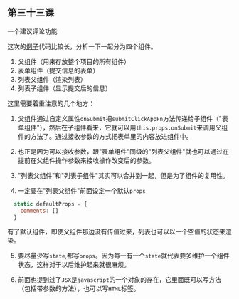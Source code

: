 ## 第三十三课

一个建议评论功能

这次的[例子](https://github.com/daoyi7/r/blob/master/src/study/study-33/study-33.js)代码比较长，分析一下一起分为四个组件。
1. 父组件（用来存放整个项目的所有组件）
2. 表单组件（提交信息的表单）
3. 列表父组件（渲染列表）
4. 列表子组件（显示提交后的信息）


这里需要着重注意的几个地方：
1. 父组件通过自定义属性`onSubmit`把`submitClickAppFn`方法传递给子组件（"表单组件"），然后在子组件看来，它就可以用`this.props.onSubmit`来调用父组件的方法了。通过接收参数的方式把表单里的内容放进组件中。

2. 也正是因为可以接收参数，跟"表单组件"同级的"列表父组件"就也可以通过在提前在父组件操作参数来接收操作改变后的参数。

3. "列表父组件"和"列表子组件"其实可以合并到一起，但是为了组件的复用性。

4. 一定要在"列表父组件"前面设定一个默认`props`
```javascript
  static defaultProps = {
    comments: []
  }
```
有了默认组件，即使父组件那边没有传值过来，列表也可以以一个空值的状态来渲染。

5. 要尽量少写`state`,都写`props`。因为每一有一个`state`就代表要多维护一个组件状态，这样对于以后维护起来就很麻烦。

6. 前面也提到过了`JSX`是`javascript`的一个对象的存在，它里面既可以写方法（包括带参数的方法），也可以写`HTML`标签。
